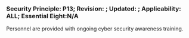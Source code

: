 ### Security Principle: P13; Revision: ; Updated: ; Applicability: ALL; Essential Eight:N/A
<p>Personnel are provided with ongoing cyber security awareness training.</p>